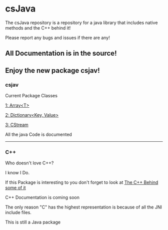 # csJava
The csJava repository is a repository for a java library that includes native methods and the C++ behind it!

Please report any bugs and issues if there are any!

<h2>All Documentation is in the source!<h2>

Enjoy the new package csjav!

<h3>csjav</h3>
Current Package Classes

[1: Array\<T\>](https://github.com/CameronCS/csJava/blob/main/csjav/Array.java)

[2: Dictionary\<Key, Value\>](https://github.com/CameronCS/csJava/blob/main/csjav/Dictionary.java)

[3: CStream](https://github.com/CameronCS/csJava/blob/main/csjav/CStream/CStream.java)

All the java Code is documented

<hr />
<h3>C++</h3>
Who doesn't love C++?

I know I Do. 

If this Package is interesting to you don't forget to look at 
[The C++ Behind some of it](https://github.com/CameronCS/csJava/tree/main/c%2B%2B%20behind%20some%20of%20it)


C++ Documentation is coming soon

The only reason "C" has the highest representation is because of all the JNI include files.

This is still a Java package
